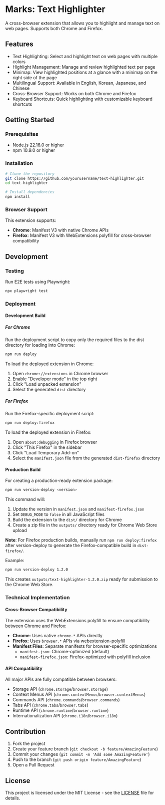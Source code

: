 # Marks: Text Highlighter

A cross-browser extension that allows you to highlight and manage text on web pages. Supports both Chrome and Firefox.

## Features

- Text Highlighting: Select and highlight text on web pages with multiple colors
- Highlight Management: Manage and review highlighted text per page
- Minimap: View highlighted positions at a glance with a minimap on the right side of the page
- Multilingual Support: Available in English, Korean, Japanese, and Chinese
- Cross-Browser Support: Works on both Chrome and Firefox
- Keyboard Shortcuts: Quick highlighting with customizable keyboard shortcuts

## Getting Started

### Prerequisites

- Node.js 22.16.0 or higher
- npm 10.9.0 or higher

### Installation

```bash
# Clone the repository
git clone https://github.com/yourusername/text-highlighter.git
cd text-highlighter

# Install dependencies
npm install
```

### Browser Support

This extension supports:
- **Chrome**: Manifest V3 with native Chrome APIs
- **Firefox**: Manifest V3 with WebExtensions polyfill for cross-browser compatibility

## Development

### Testing

Run E2E tests using Playwright:

```bash
npx playwright test
```

### Deployment

#### Development Build

##### For Chrome

Run the deployment script to copy only the required files to the dist directory for loading into Chrome:

```bash
npm run deploy
```

To load the deployed extension in Chrome:

1. Open `chrome://extensions` in Chrome browser
2. Enable "Developer mode" in the top right
3. Click "Load unpacked extension"
4. Select the generated `dist` directory

##### For Firefox

Run the Firefox-specific deployment script:

```bash
npm run deploy:firefox
```

To load the deployed extension in Firefox:

1. Open `about:debugging` in Firefox browser
2. Click "This Firefox" in the sidebar
3. Click "Load Temporary Add-on"
4. Select the `manifest.json` file from the generated `dist-firefox` directory

#### Production Build

For creating a production-ready extension package:

```bash
npm run version-deploy <version>
```

This command will:
1. Update the version in `manifest.json` and `manifest-firefox.json`
2. Set `DEBUG_MODE` to `false` in all JavaScript files
3. Build the extension to the `dist/` directory for Chrome
4. Create a zip file in the `outputs/` directory ready for Chrome Web Store upload

**Note**: For Firefox production builds, manually run `npm run deploy:firefox` after version-deploy to generate the Firefox-compatible build in `dist-firefox/`.

Example:
```bash
npm run version-deploy 1.2.0
```

This creates `outputs/text-highlighter-1.2.0.zip` ready for submission to the Chrome Web Store.

### Technical Implementation

#### Cross-Browser Compatibility

The extension uses the WebExtensions polyfill to ensure compatibility between Chrome and Firefox:

- **Chrome**: Uses native `chrome.*` APIs directly
- **Firefox**: Uses `browser.*` APIs via webextension-polyfill
- **Manifest Files**: Separate manifests for browser-specific optimizations
  - `manifest.json`: Chrome-optimized (default)
  - `manifest-firefox.json`: Firefox-optimized with polyfill inclusion

#### API Compatibility

All major APIs are fully compatible between browsers:
- Storage API (`chrome.storage`/`browser.storage`)
- Context Menus API (`chrome.contextMenus`/`browser.contextMenus`)
- Commands API (`chrome.commands`/`browser.commands`)
- Tabs API (`chrome.tabs`/`browser.tabs`)
- Runtime API (`chrome.runtime`/`browser.runtime`)
- Internationalization API (`chrome.i18n`/`browser.i18n`)

## Contribution

1. Fork the project
2. Create your feature branch (`git checkout -b feature/AmazingFeature`)
3. Commit your changes (`git commit -m 'Add some AmazingFeature'`)
4. Push to the branch (`git push origin feature/AmazingFeature`)
5. Open a Pull Request

## License

This project is licensed under the MIT License - see the [LICENSE](LICENSE) file for details.
